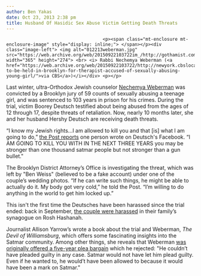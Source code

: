 ```yaml
---
author: Ben Yakas
date: Oct 23, 2013 2:38 pm
title: Husband Of Hasidic Sex Abuse Victim Getting Death Threats
---
```


	
										<p><span class="mt-enclosure mt-enclosure-image" style="display: inline;"> </span></p><div class="image-left"> <img alt="012213weberman.jpg" src="https://web.archive.org/web/20150922103722im_/http://gothamist.com/attachments/nyc_arts_john/012213weberman.jpg" width="365" height="274"> <br> <i> Rabbi Nechemya Weberman (<a href="https://web.archive.org/web/20150922103722/http://newyork.cbslocal.com/2012/05/16/fundraiser-to-be-held-in-brooklyn-for-therapist-accused-of-sexually-abusing-young-girl/">via CBS</a>)</i></div> <p></p>

<p>Last winter, ultra-Orthodox Jewish counselor <a href="https://web.archive.org/web/20150922103722/http://gothamist.com/tags/NechemyaWeberman">Nechemya Weberman</a> was convicted by a Brooklyn jury of 59 counts of sexually abusing a teenage girl, and was sentenced to 103 years in prison for his crimes. During the trial, victim Boorey Deutsch testified about being abused from the ages of 12 through 17, despite threats of retaliation. Now, nearly 10 months later, she and her husband Hershy Deutsch are receiving death threats. </p>

<p>&#x201C;I know my Jewish rights...I am allowed to kill you and that [is] what I am going to do,&#x201D; <a href="https://web.archive.org/web/20150922103722/http://nypost.com/2013/10/23/husband-of-orthodox-jewish-victim-receives-death-threats/">the Post reports</a> one person wrote on Deutsch&apos;s Facebook. &#x201C;I AM GOING TO KILL YOU WITH IN THE NEXT THREE YEARS you may be stronger than one thousand satmar people but not stronger than a gun bullet.&quot; </p>

<p>The Brooklyn District Attorney&#x2019;s Office is investigating the threat, which was left by &quot;Ben Weiss&quot; (believed to be a fake account) under one of the couple&#x2019;s wedding photos. &#x201C;If he can write such things, he might be able to actually do it. My body got very cold,&#x201D; he told the Post. &#x201C;I&#x2019;m willing to do anything in the world to get him locked up.&#x201D;</p>

<p>This isn&apos;t the first time the Deutsches have been harassed since the trial ended: back in September, <a href="https://web.archive.org/web/20150922103722/http://failedmessiah.typepad.com/failed_messiahcom/2013/09/teen-victim-of-nechemya-weberman-harassed-in-satmar-synagogue-on-rosh-hashana-234.html">the couple were harassed</a> in their family&#x2019;s synagogue on Rosh Hashanah. </p>

<p>Journalist Allison Yarrow&#x2019;s wrote a book about the trial and Weberman, <em>The Devil of Williamsburg</em>, which offers some fascinating insights into the Satmar community. Among other things, she reveals that Weberman <a href="https://web.archive.org/web/20150922103722/http://www.bustle.com/articles/5921-slut-shaming-in-the-weberman-trial-interview-with-author-of-the-devil-of-williamsburg">was originally offered a five-year plea bargain</a> which he rejected: &quot;He couldn&#x2019;t have pleaded guilty in any case. Satmar would not have let him plead guilty. Even if he wanted to, he would&#x2019;t have been allowed to because it would have been a mark on Satmar.&quot;</p>					
										
									
				
